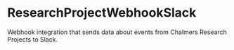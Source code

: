# ResearchProjectWebhookSlack
Webhook integration that sends data about events from Chalmers Research Projects to Slack.
